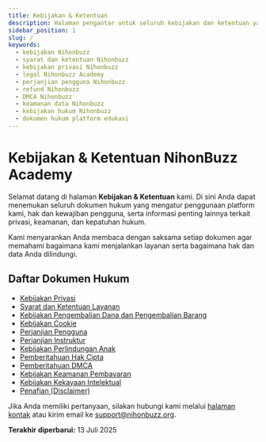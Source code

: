 ```yaml
---
title: Kebijakan & Ketentuan
description: Halaman pengantar untuk seluruh kebijakan dan ketentuan yang berlaku di platform kami.
sidebar_position: 1
slug: /
keywords:
  - kebijakan Nihonbuzz
  - syarat dan ketentuan Nihonbuzz
  - kebijakan privasi Nihonbuzz
  - legal Nihonbuzz Academy
  - perjanjian pengguna Nihonbuzz
  - refund Nihonbuzz
  - DMCA Nihonbuzz
  - keamanan data Nihonbuzz
  - kebijakan hukum Nihonbuzz
  - dokumen hukum platform edukasi
---
```


# Kebijakan & Ketentuan NihonBuzz Academy

Selamat datang di halaman **Kebijakan & Ketentuan** kami. Di sini Anda dapat menemukan seluruh dokumen hukum yang mengatur penggunaan platform kami, hak dan kewajiban pengguna, serta informasi penting lainnya terkait privasi, keamanan, dan kepatuhan hukum.

Kami menyarankan Anda membaca dengan saksama setiap dokumen agar memahami bagaimana kami menjalankan layanan serta bagaimana hak dan data Anda dilindungi.

## Daftar Dokumen Hukum

- [Kebijakan Privasi](/legal/privacy-policy)
- [Syarat dan Ketentuan Layanan](/legal/terms-of-service)
- [Kebijakan Pengembalian Dana dan Pengembalian Barang](/legal/refund-return-policy)
- [Kebijakan Cookie](/legal/cookie-policy)
- [Perjanjian Pengguna](/legal/user-agreement)
- [Perjanjian Instruktur](/legal/instructor-agreement)
- [Kebijakan Perlindungan Anak](/legal/child-protection-policy)
- [Pemberitahuan Hak Cipta](/legal/copyright-notice)
- [Pemberitahuan DMCA](/legal/dmca-notice)
- [Kebijakan Keamanan Pembayaran](/legal/payment-security-policy)
- [Kebijakan Kekayaan Intelektual](/legal/intellectual-property-policy)
- [Penafian (Disclaimer)](/legal/disclaimer)

Jika Anda memiliki pertanyaan, silakan hubungi kami melalui [halaman kontak](/hubungi-kami) atau kirim email ke [support@nihonbuzz.org](mailto:support@nihonbuzz.org).

**Terakhir diperbarui:** 13 Juli 2025
